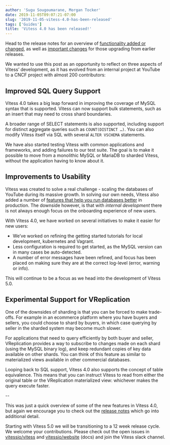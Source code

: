```yaml
---
author: 'Sugu Sougoumarane, Morgan Tocker'
date: 2019-11-05T09:07:21-07:00
slug: '2019-11-05-vitess-4.0-has-been-released'
tags: ['Guides']
title: 'Vitess 4.0 has been released!'
---
```


Head to the release notes for an overview of [functionality added or changed](#), as well as [important changes](#) for those upgrading from earlier releases.

We wanted to use this post as an opportunity to reflect on three aspects of Vitess’ development, as it has evolved from an internal project at YouTube to a CNCF project with almost 200 contributors:

## Improved SQL Query Support

Vitess 4.0 takes a big leap forward in improving the coverage of MySQL syntax that is supported. Vitess can now support bulk statements, such as an insert that may need to cross shard boundaries.

A broader range of SELECT statements is also supported, including support for distinct aggregate queries such as `COUNT(DISTINCT …)`. You can also modify Vitess itself via SQL with several `ALTER VSCHEMA` statements.

We have also started testing Vitess with common applications and frameworks, and adding failures to our test suite. The goal is to make it possible to move from a monolithic MySQL or MariaDB to sharded Vitess, without the application having to know about it.

## Improvements to Usability

Vitess was created to solve a real challenge - scaling the databases of YouTube during its massive growth. In solving our own needs, Vitess also added a number of [features that help you run databases better](https://vitess.io/blog/2019-06-17-unsharded-vitess-benefits/) in production. The downside however, is that with _internal development_ there is not always enough focus on the onboarding experience of new users.

With Vitess 4.0, we have worked on several initiatives to make it easier for new users:

* We’ve worked on refining the getting started tutorials for local development, kubernetes and Vagrant.
* Less configuration is required to get started, as the MySQL version can in many cases be auto-detected.
* A number of error messages have been refined, and focus has been placed on making sure they are at the correct log-level (error, warning or info).

This will continue to be a focus as we head into the development of Vitess 5.0.

## Experimental Support for VReplication

One of the downsides of sharding is that you can be forced to make trade-offs. For example in an ecommerce platform where you have buyers and sellers, you could choose to shard by buyers, in which case querying by seller in the sharded system may become much slower.

For applications that need to query efficiently by both buyer and seller, VReplication provides a way to subscribe to changes made on each shard (using the MySQL binary log), and keep redundant copies of key data available on other shards. You can think of this feature as similar to materialized views available in other commercial databases.

Looping back to SQL support, Vitess 4.0 also supports the concept of table equivalence. This means that you can instruct Vitess to read from either the original table or the VReplication materialized view: whichever makes the query execute faster.

--

This was just a quick overview of some of the new features in Vitess 4.0, but again we encourage you to check out the [release notes](#) which go into additional detail.

Starting with Vitess 5.0 we will be transitioning to a 12 week release cycle. We welcome your contributions. Please check out the open issues in [vitessio/vitess](https://github.com/vitessio/vitess/issues) and [vitessio/website](https://github.com/vitessio/website/issues) (docs) and join the Vitess slack channel.
